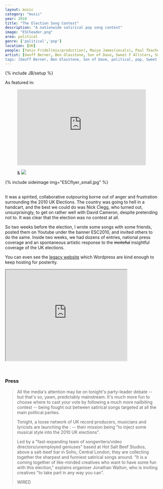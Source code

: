 ```yaml
---
layout: music
category: "music"
year: 2010
title: "The Election Song Contest"
description: "A nationwide satirical pop song contest"
image: "ESCheader.png"
area: political
genre: ['political','pop']
location: [UK]
people: [Yaniv Fridel(mix/production), Maiya James(vocals), Paul Tkachenko(vocals, keyboard), Richard Reynolds(press), musicalcomedy.co.uk, Darbukka(venue), Ariadne Arendt(artwork)]
artist: [Geoff Berner, Ben Glasstone, Son of Dave, Sweet F Allstars, Sunnie Dae, Trotsky's Talking Blues Band, the Southpaw]
tags: [Geoff Berner, Ben Glasstone, Son of Dave, political, pop, Sweet F Allstars, Sunnie Dae, Trotsky's Talking Blues Band, the Southpaw, satire, UK]
---
```

{% include JB/setup %}

<subtitle>As featured in:</subtitle>	

<figure class='fullwidth'>
	
<iframe width="100%" height="250" scrolling="no" frameborder="no" src="https://w.soundcloud.com/player/?url=https%3A//api.soundcloud.com/tracks/228893268&amp;auto_play=false&amp;hide_related=false&amp;show_comments=true&amp;show_user=true&amp;show_reposts=false&amp;visual=true"></iframe>

<subtitle>&</subtitle>
<a href="http://www.wired.co.uk/news/archive/2010-04/22/the-election-song-contest-where-politics-get-musical"  ><img src="https://upload.wikimedia.org/wikipedia/commons/thumb/9/95/Wired_logo.svg/1280px-Wired_logo.svg.png" /> </a> 
</figure>

{% include sideimage img="ESCflyer_small.jpg" %}

<br>
It was a spirited, collaborative outpouring borne out of anger and frustration surrounding the 2010 UK Elections. The country was going to hell in a handcart, and the best we could do was Nick Clegg, who turned out, unsurprisingly, to get on rather well with David Cameron, despite pretending not to. It was clear that the election was no contest at all.

So two weeks before the election, I wrote some songs with some friends, posted them on Youtube under the banner ESC2010, and invited others to do the same. Inside two weeks, we had dozens of entries, national press coverage and an spontaneous artistic response to the <strike>inciteful</strike> insightful coverage of the UK elections.

You can even see the <a href="https://electionsongcontest.wordpress.com/">legacy website</a> which Wordpress are kind enough to keep hosting for posterity.

<div class="clear">
	<p class="videoWrapper"><iframe src="http://www.youtube.com/embed/?listType=playlist&list=PLPJ56FSR6VBEwD2mLqMKI-8bTt7J8uORP&showinfo=1" width="400" height="300"></iframe></p>  
</div>

<br>
<div class="clear">
<h3>Press</h3>
<blockquote>
<p>All the media's attention may be on tonight's party-leader debate -- but that's so, yawn, predictably mainstream. It's much more fun to choose where to cast your vote by following a much more nailbiting contest -- being fought out between satirical songs targeted at all the main political parties.

Tonight, a loose network of UK record producers, musicians and lyricists are launching the  : -- their mission being "to inject some musical style into the 2010 UK elections".

Led by a "fast-expanding team of songwriters/video directors/unemployed geniuses" based at Hot Salt Beef Studios, above a salt-beef bar in Soho, Central London, they are collecting together the sharpest and funniest satirical songs around. "It is a coming together of like-minded creatives who want to have some fun with this election," explains organiser Jonathan Walton, who is inviting creatives "to take part in any way you can".</p>
<footer>WIRED</footer>
</blockquote>
</div>








